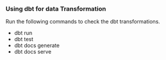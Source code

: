 ### Using dbt for data Transformation

Run the following commands to check the dbt transformations.
- dbt run
- dbt test
- dbt docs generate
- dbt docs serve